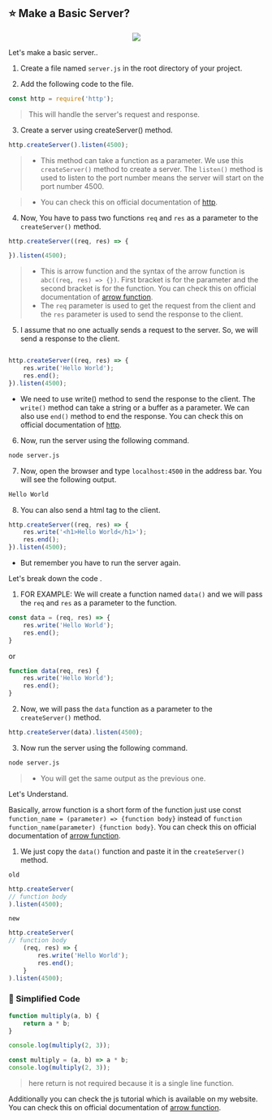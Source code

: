 ## ⭐ Make a Basic Server?

<p align="center">
                <img style={{ position: "relative" ,opacity: 1 ,borderRadius: "10px" ,overflow: "hidden" , marginTop:"20px" , marginBottom: "20px"}}
                src="https://media.giphy.com/media/OedNAbyUIUvX0fe4wm/giphy.gif"
               />
            </p>


<h12>Let's make a basic server..</h12>

1. Create a file named `server.js` in the root directory of your project.

2. Add the following code to the file.

```js
const http = require('http');
```

> This will handle the server's request and response.

3. Create a server using createServer() method.

```js
http.createServer().listen(4500);
```

> - This method can take a function as a parameter. We use this `createServer()` method to create a server. The `listen()` method is used to listen to the port number means the server will start on the port number 4500.

> - You can check this on official documentation of [http](https://nodejs.org/api/http.html#http_http_createserver_options_requestlistener).

4. Now, You have to pass two functions `req` and `res` as a parameter to the `createServer()` method.

```js
http.createServer((req, res) => {

}).listen(4500);
```

> - This is arrow function and the syntax of the arrow function is `abc((req, res) => {})`. First bracket is for the parameter and the second bracket is for the function. You can check this on official documentation of [arrow function](https://developer.mozilla.org/en-US/docs/Web/JavaScript/Reference/Functions/Arrow_functions).
> - The `req` parameter is used to get the request from the client and the `res` parameter is used to send the response to the client.

5. I assume that no one actually sends a request to the server. So, we will send a response to the client.

```js

http.createServer((req, res) => {
    res.write('Hello World');
    res.end();
}).listen(4500);
```

- We need to use write() method to send the response to the client. The `write()` method can take a string or a buffer
  as a parameter. We can also use `end()` method to end the response. You can check this on official documentation
  of [http](https://nodejs.org/api/http.html#http_http_createserver_options_requestlistener).


6. Now, run the server using the following command.

```bash
node server.js
```

7. Now, open the browser and type `localhost:4500` in the address bar. You will see the following output.

```bash
Hello World
```

8. You can also send a html tag to the client.

```js
http.createServer((req, res) => {
    res.write('<h1>Hello World</h1>');
    res.end();
}).listen(4500);
```

- But remember you have to run the server again.

<h12>Let's break down the code .</h12>

1. FOR EXAMPLE: We will create a function named `data()` and we will pass the `req` and `res` as a parameter to the
   function.

```js
const data = (req, res) => {
    res.write('Hello World');
    res.end();
}

```

or

```js
function data(req, res) {
    res.write('Hello World');
    res.end();
}
```

2. Now, we will pass the `data` function as a parameter to the `createServer()` method.

```js
http.createServer(data).listen(4500);
```

3. Now run the server using the following command.

```bash
node server.js
```

> - You will get the same output as the previous one.


<h12>Let's Understand.</h12>

Basically, arrow function is a short form of the function just use
const `function_name = (parameter) => {function body}` instead of `function function_name(parameter) {function body}`.
You can check this on official documentation
of [arrow function](https://developer.mozilla.org/en-US/docs/Web/JavaScript/Reference/Functions/Arrow_functions).

1. We just copy the `data()` function and paste it in the `createServer()` method.

`old`

```js
http.createServer(
// function body
).listen(4500);
```

`new`

```js
http.createServer(
// function body
    (req, res) => {
        res.write('Hello World');
        res.end();
    }
).listen(4500);
```

### 📌 Simplified Code

```js filename="Normal Function"
function multiply(a, b) {
    return a * b;
}

console.log(multiply(2, 3));
```

```js filename="Arrow Function"
const multiply = (a, b) => a * b;
console.log(multiply(2, 3));
```

> here return is not required because it is a single line function.


Additionally you can check the js tutorial which is available on my website. You can check this on official
documentation of [arrow function](https://code-xam.vercel.app/docs/js/js18).



